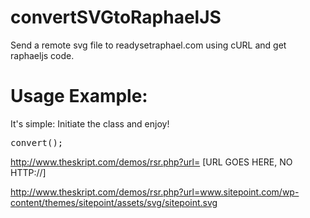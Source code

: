 convertSVGtoRaphaelJS
=====================

Send a remote svg file to readysetraphael.com using cURL and get raphaeljs code.

Usage Example:
=====================

It's simple: Initiate the class and enjoy!
<pre>
<?php
require_once("svg.class.php");
$svg = new svg($_GET['url']);
echo $svg->convert();
</pre>

http://www.theskript.com/demos/rsr.php?url= [URL GOES HERE, NO HTTP://]

http://www.theskript.com/demos/rsr.php?url=www.sitepoint.com/wp-content/themes/sitepoint/assets/svg/sitepoint.svg
